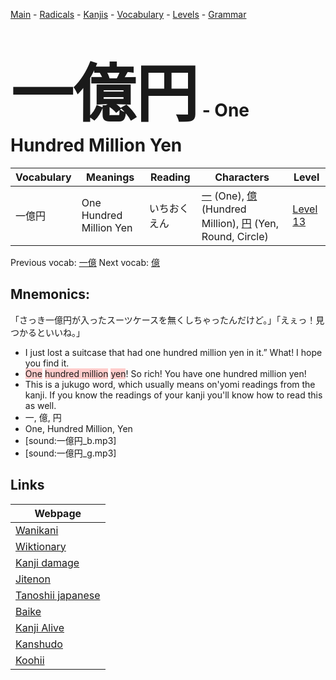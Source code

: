 <style> bigfont {font-size: 100px}</style>
[Main](../README.md) -
[Radicals](../radicals.md) -
[Kanjis](../kanjis.md) -
[Vocabulary](../vocabulary.md) -
[Levels](../levels.md) -
[Grammar](../grammar.md)
# <bigfont> 一億円</bigfont> - One Hundred Million Yen 

| Vocabulary | Meanings | Reading | Characters | Level |
| --- | --- | --- | --- | --- |
| 一億円 | One Hundred Million Yen | いちおくえん |  [一](../kanjis/一.md) (One), [億](../kanjis/億.md) (Hundred Million), [円](../kanjis/円.md) (Yen, Round, Circle) | [Level 13](../levels/wk_level13.md) |

Previous vocab: [一億](一億.md) Next vocab: [億](億.md) 

## Mnemonics:
「さっき一億円が入ったスーツケースを無くしちゃったんだけど。」「えぇっ！見つかるといいね。」
* I just lost a suitcase that had one hundred million yen in it.” What! I hope you find it.
* <span style="background-color:#ffcccb"> One</span> <span style="background-color:#ffcccb"> hundred million</span> <span style="background-color:#ffcccb"> yen</span>! So rich! You have one hundred million yen!
* This is a jukugo word, which usually means on'yomi readings from the kanji. If you know the readings of your kanji you'll know how to read this as well.
* 一, 億, 円
* One, Hundred Million, Yen
* [sound:一億円_b.mp3]
* [sound:一億円_g.mp3]


## Links 

| Webpage |
| --- |
| [Wanikani          ](https://www.wanikani.com/kanji/一億円) |
| [Wiktionary        ](https://en.wiktionary.org/wiki/一億円) |
| [Kanji damage      ](http://www.kanjidamage.com/kanji/search?utf8=✓&q=一億円) |
| [Jitenon           ](https://jitenon.com/kanji/一億円) |
| [Tanoshii japanese ](https://www.tanoshiijapanese.com/dictionary/kanji.cfm?k=一億円) |
| [Baike             ](https://baike.baidu.com/item/一億円) |
| [Kanji Alive       ](https://app.kanjialive.com/一億円) |
| [Kanshudo          ](https://www.kanshudo.com/searchmn?q=一億円) |
| [Koohii            ](https://kanji.koohii.com/study/kanji/一億円) |

